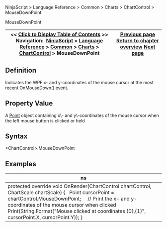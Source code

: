 ﻿
NinjaScript \> Language Reference \> Common \> Charts \> ChartControl \> MouseDownPoint

MouseDownPoint

| \<\< [Click to Display Table of Contents](mousedownpoint.md) \>\> **Navigation:**     [NinjaScript](ninjascript-1.md) \> [Language Reference](language_reference_wip-1.md) \> [Common](common-1.md) \> [Charts](chart-1.md) \> [ChartControl](chartcontrol-1.md) \> MouseDownPoint | [Previous page](lasttimepainted-1.md) [Return to chapter overview](chartcontrol-1.md) [Next page](presentationsource-1.md) |
| --- | --- |
## Definition
Indicates the WPF x\- and y\-coordinates of the mouse cursor at the most recent OnMouseDown() event.
## 
## Property Value
A [Point](https://msdn.microsoft.com/en-us/library/system.drawing.point(v=vs.110).aspx) object containing x\- and y\-coordinates of the mouse cursor when the left mouse button is clicked or held
## 
## Syntax
\<ChartControl\>.MouseDownPoint
## 
## Examples

| ns |
| --- |
| protected override void OnRender(ChartControl chartControl, ChartScale chartScale) {    Point cursorPoint \= chartControl.MouseDownPoint;      // Print the x\- and y\-coordinates of the mouse cursor when clicked    Print(String.Format("Mouse clicked at coordinates {0},{1}", cursorPoint.X, cursorPoint.Y)); } |
